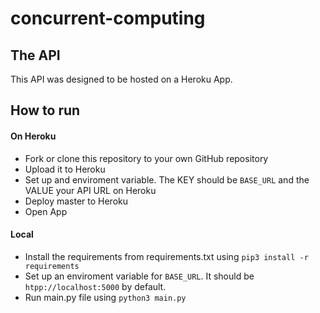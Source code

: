 # concurrent-computing

## The API

This API was designed to be hosted on a Heroku App.

## How to run

#### On Heroku

* Fork or clone this repository to your own GitHub repository
* Upload it to Heroku
* Set up and enviroment variable. The KEY should be `BASE_URL` and the VALUE your API URL on Heroku
* Deploy master to Heroku
* Open App

#### Local

* Install the requirements from requirements.txt using `pip3 install -r requirements`
* Set up an enviroment variable for `BASE_URL`. It should be `htpp://localhost:5000` by default.
* Run main.py file using `python3 main.py`
